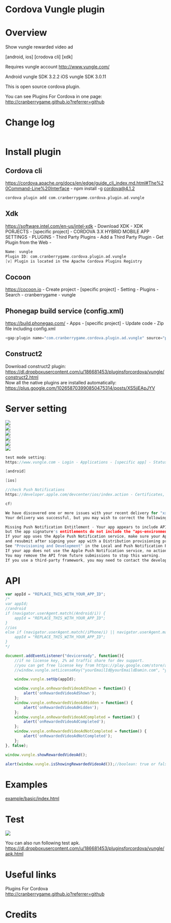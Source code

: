 Cordova Vungle plugin
====================
# Overview #
Show vungle rewarded video ad

[android, ios] [crodova cli] [xdk]

Requires vungle account http://www.vungle.com/

Android vungle SDK 3.2.2
iOS vungle SDK 3.0.11

This is open source cordova plugin.

You can see Plugins For Cordova in one page: http://cranberrygame.github.io?referrer=github

# Change log #
```c
```
# Install plugin #

## Cordova cli ##
https://cordova.apache.org/docs/en/edge/guide_cli_index.md.html#The%20Command-Line%20Interface - npm install -g cordova@4.1.2
```c
cordova plugin add com.cranberrygame.cordova.plugin.ad.vungle
```

## Xdk ##
https://software.intel.com/en-us/intel-xdk - Download XDK - XDK PORJECTS - [specific project] - CORDOVA 3.X HYBRID MOBILE APP SETTINGS - PLUGINS - Third Party Plugins - Add a Third Party Plugin - Get Plugin from the Web -
```c
Name: vungle
Plugin ID: com.cranberrygame.cordova.plugin.ad.vungle
[v] Plugin is located in the Apache Cordova Plugins Registry
```

## Cocoon ##
https://cocoon.io - Create project - [specific project] - Setting - Plugins - Search - cranberrygame - vungle

## Phonegap build service (config.xml) ##
https://build.phonegap.com/ - Apps - [specific project] - Update code - Zip file including config.xml
```c
<gap:plugin name="com.cranberrygame.cordova.plugin.ad.vungle" source="plugins.cordova.io" />
```

## Construct2 ##
Download construct2 plugin: https://dl.dropboxusercontent.com/u/186681453/pluginsforcordova/vungle/construct2.html
<br>
Now all the native plugins are installed automatically: https://plus.google.com/102658703990850475314/posts/XS5jjEApJYV
# Server setting #

<img src="https://github.com/cranberrygame/cordova-plugin-ad-vungle/blob/master/doc/app_id.png"><br>
<img src="https://github.com/cranberrygame/cordova-plugin-ad-vungle/blob/master/doc/test_mode.png"><br>
<img src="https://github.com/cranberrygame/cordova-plugin-ad-vungle/blob/master/doc/ios1.png"><br>
<img src="https://github.com/cranberrygame/cordova-plugin-ad-vungle/blob/master/doc/ios2.png"><br>
<img src="https://github.com/cranberrygame/cordova-plugin-ad-vungle/blob/master/doc/ios3.png"><br>
<img src="https://github.com/cranberrygame/cordova-plugin-ad-vungle/blob/master/doc/ios4.png">

```c
test mode setting: 
https://www.vungle.com - Login - Applications - [specific app] - Status - Select Test Node, Active or Inactive

[android]

[ios]

//check Push Notifications
https://developer.apple.com/devcenter/ios/index.action - Certificates, Identifiers & Profiles - Identifiers - App IDs - pickupsticks - Edit - check Push Notifications

cf)

We have discovered one or more issues with your recent delivery for "xxx". 
Your delivery was successful, but you may wish to correct the following issues in your next delivery:

Missing Push Notification Entitlement - Your app appears to include API used to register with the Apple Push Notification service, 
but the app signature's entitlements do not include the "aps-environment" entitlement. 
If your app uses the Apple Push Notification service, make sure your App ID is enabled for Push Notification in the Provisioning Portal, 
and resubmit after signing your app with a Distribution provisioning profile that includes the "aps-environment" entitlement. 
See "Provisioning and Development" in the Local and Push Notification Programming Guide for more information. 
If your app does not use the Apple Push Notification service, no action is required. 
You may remove the API from future submissions to stop this warning. 
If you use a third-party framework, you may need to contact the developer for information on removing the API.
```
# API #
```javascript
var appId = "REPLACE_THIS_WITH_YOUR_APP_ID";
/*
var appId;
//android
if (navigator.userAgent.match(/Android/i)) {
	appId = "REPLACE_THIS_WITH_YOUR_APP_ID";
}
//ios
else if (navigator.userAgent.match(/iPhone/i) || navigator.userAgent.match(/iPad/i)) {
	appId = "REPLACE_THIS_WITH_YOUR_APP_ID";
}
*/

document.addEventListener("deviceready", function(){
	//if no license key, 2% ad traffic share for dev support.
	//you can get free license key from https://play.google.com/store/apps/details?id=com.cranberrygame.pluginsforcordova
	//window.vungle.setLicenseKey("yourEmailId@yourEmaildDamin.com", "yourFreeLicenseKey");

	window.vungle.setUp(appId);

	window.vungle.onRewardedVideoAdShown = function() {
		alert('onRewardedVideoAdShown');
	};
	window.vungle.onRewardedVideoAdHidden = function() {
		alert('onRewardedVideoAdHidden');
	};
	window.vungle.onRewardedVideoAdCompleted = function() {
		alert('onRewardedVideoAdCompleted');
	};	
	window.vungle.onRewardedVideoAdNotCompleted = function() {
		alert('onRewardedVideoAdNotCompleted');
	};	
}, false);

window.vungle.showRewardedVideoAd();

alert(window.vungle.isShowingRewardedVideoAd());//boolean: true or false
```
# Examples #
<a href="https://github.com/cranberrygame/cordova-plugin-ad-vungle/blob/master/example/basic/index.html">example/basic/index.html</a><br>

# Test #

[![](http://img.youtube.com/vi/etstZY7k6z8/0.jpg)](https://www.youtube.com/watch?v=etstZY7k6z8&feature=youtu.be "Youtube")

You can also run following test apk.
https://dl.dropboxusercontent.com/u/186681453/pluginsforcordova/vungle/apk.html

# Useful links #

Plugins For Cordova<br>
http://cranberrygame.github.io?referrer=github

# Credits #

